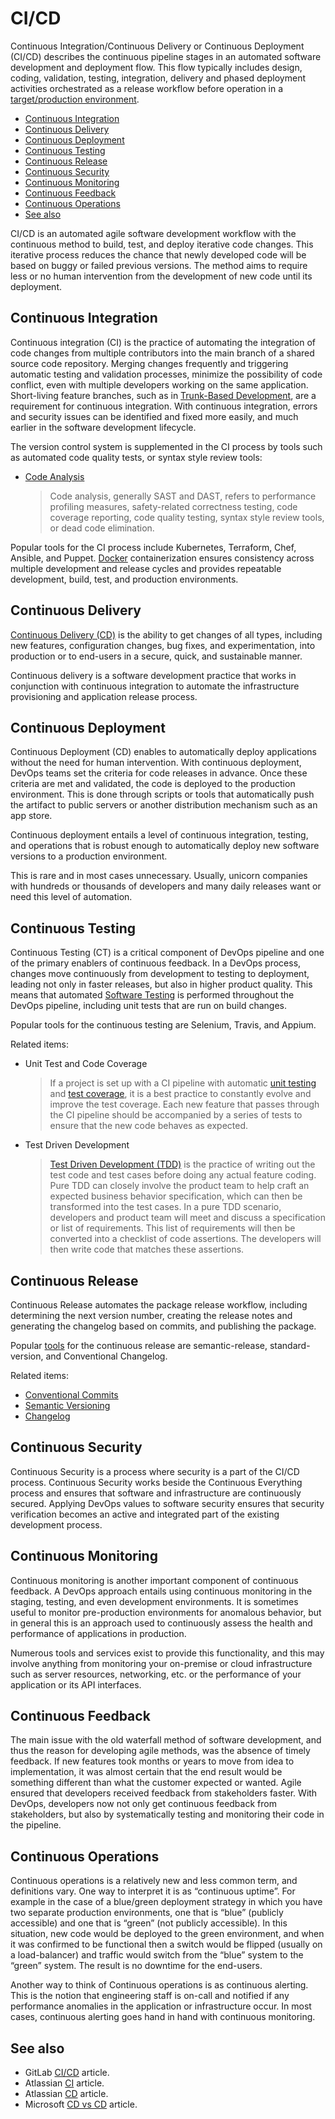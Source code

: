 # CI/CD

Continuous Integration/Continuous Delivery or Continuous Deployment (CI/CD) describes the continuous pipeline stages in an automated software development and deployment flow. This flow typically includes design, coding, validation, testing, integration, delivery and phased deployment activities orchestrated as a release workflow before operation in a [target/production environment](../about/software-development-environment.md#production-environment).

- [Continuous Integration](#continuous-integration)
- [Continuous Delivery](#continuous-delivery)
- [Continuous Deployment](#continuous-deployment)
- [Continuous Testing](#continuous-testing)
- [Continuous Release](#continuous-release)
- [Continuous Security](#continuous-security)
- [Continuous Monitoring](#continuous-monitoring)
- [Continuous Feedback](#continuous-feedback)
- [Continuous Operations](#continuous-operations)
- [See also](#see-also)

CI/CD is an automated agile software development workflow with the continuous method to build, test, and deploy iterative code changes. This iterative process reduces the chance that newly developed code will be based on buggy or failed previous versions. The method aims to require less or no human intervention from the development of new code until its deployment.

## Continuous Integration

Continuous integration (CI) is the practice of automating the integration of code changes from multiple contributors into the main branch of a shared source code repository. 
Merging changes frequently and triggering automatic testing and validation processes, minimize the possibility of code conflict, even with multiple developers working on the same application.
Short-living feature branches, such as in [Trunk-Based Development](../about/branching-strategies.md#trunk-based-development), are a requirement for continuous integration. With continuous integration, errors and security issues can be identified and fixed more easily, and much earlier in the software development lifecycle.

The version control system is supplemented in the CI process by tools such as automated code quality tests, or syntax style review tools:  

- [Code Analysis](../about/code-analysis.md)
  > Code analysis, generally SAST and DAST, refers to performance profiling measures, safety-related correctness testing, code coverage reporting, code quality testing, syntax style review tools, or dead code elimination.

Popular tools for the CI process include Kubernetes, Terraform, Chef, Ansible, and Puppet. [Docker](https://www.docker.com/) containerization ensures consistency across multiple development and release cycles and provides repeatable development, build, test, and production environments.

## Continuous Delivery

[Continuous Delivery (CD)](https://continuousdelivery.com/) is the ability to get changes of all types, including new features, configuration changes, bug fixes, and experimentation, into production or to end-users in a secure, quick, and sustainable manner.

Continuous delivery is a software development practice that works in conjunction with continuous integration to automate the infrastructure provisioning and application release process.

## Continuous Deployment

Continuous Deployment (CD) enables to automatically deploy applications without the need for human intervention. With continuous deployment, DevOps teams set the criteria for code releases in advance. Once these criteria are met and validated, the code is deployed to the production environment. This is done through scripts or tools that automatically push the artifact to public servers or another distribution mechanism such as an app store.

Continuous deployment entails a level of continuous integration, testing, and operations that is robust enough to automatically deploy new software versions to a production environment.

This is rare and in most cases unnecessary. Usually, unicorn companies with hundreds or thousands of developers and many daily releases want or need this level of automation.

## Continuous Testing  

Continuous Testing (CT) is a critical component of DevOps pipeline and one of the primary enablers of continuous feedback. In a DevOps process, changes move continuously from development to testing to deployment, leading not only in faster releases, but also in higher product quality. This means that automated [Software Testing](../about/software-testing.md) is performed throughout the DevOps pipeline, including unit tests that are run on build changes.  

Popular tools for the continuous testing are Selenium, Travis, and Appium.

Related items:

- Unit Test and Code Coverage
  > If a project is set up with a CI pipeline with automatic [unit testing](../about/software-testing.md#code-coverage) and [test coverage](../about/software-testing.md#code-coverage), it is a best practice to constantly evolve and improve the test coverage. Each new feature that passes through the CI pipeline should be accompanied by a series of tests to ensure that the new code behaves as expected.

- Test Driven Development
  > [Test Driven Development (TDD)](../about/software-testing.md#test-driven-development) is the practice of writing out the test code and test cases before doing any actual feature coding. Pure TDD can closely involve the product team to help craft an expected business behavior specification, which can then be transformed into the test cases. In a pure TDD scenario, developers and product team will meet and discuss a specification or list of requirements. This list of requirements will then be converted into a checklist of code assertions. The developers will then write code that matches these assertions.

## Continuous Release

Continuous Release automates the package release workflow, including determining the next version number, creating the release notes and generating the changelog based on commits, and publishing the package.

Popular [tools](../guideline/versioning-guide.md#tooling) for the continuous release are semantic-release, standard-version, and Conventional Changelog.

Related items:

- [Conventional Commits](../convention/conventional-commits.md)
- [Semantic Versioning](../convention/semantic-versioning.md)
- [Changelog](../convention/changelog.md)

## Continuous Security

Continuous Security is a process where security is a part of the CI/CD process. Continuous Security works beside the Continuous Everything process and ensures that software and infrastructure are continuously secured. Applying DevOps values to software security ensures that security verification becomes an active and integrated part of the existing development process.

## Continuous Monitoring

Continuous monitoring is another important component of continuous feedback. A DevOps approach entails using continuous monitoring in the staging, testing, and even development environments. It is sometimes useful to monitor pre-production environments for anomalous behavior, but in general this is an approach used to continuously assess the health and performance of applications in production. 

Numerous tools and services exist to provide this functionality, and this may involve anything from monitoring your on-premise or cloud infrastructure such as server resources, networking, etc. or the performance of your application or its API interfaces.

## Continuous Feedback

The main issue with the old waterfall method of software development, and thus the reason for developing agile methods, was the absence of timely feedback. If new features took months or years to move from idea to implementation, it was almost certain that the end result would be something different than what the customer expected or wanted. Agile ensured that developers received feedback from stakeholders faster. With DevOps, developers now not only get continuous feedback from stakeholders, but also by systematically testing and monitoring their code in the pipeline.  

## Continuous Operations

Continuous operations is a relatively new and less common term, and definitions vary. One way to interpret it is as “continuous uptime”. For example in the case of a blue/green deployment strategy in which you have two separate production environments, one that is “blue” (publicly accessible) and one that is “green” (not publicly accessible). In this situation, new code would be deployed to the green environment, and when it was confirmed to be functional then a switch would be flipped (usually on a load-balancer) and traffic would switch from the “blue” system to the “green” system. The result is no downtime for the end-users. 

Another way to think of Continuous operations is as continuous alerting. This is the notion that engineering staff is on-call and notified if any performance anomalies in the application or infrastructure occur. In most cases, continuous alerting goes hand in hand with continuous monitoring.

## See also

- GitLab [CI/CD](https://about.gitlab.com/topics/ci-cd/) article.
- Atlassian [CI](https://www.atlassian.com/continuous-delivery/continuous-integration) article.
- Atlassian [CD](https://www.atlassian.com/continuous-delivery) article.
- Microsoft [CD vs CD](https://azure.microsoft.com/en/overview/continuous-delivery-vs-continuous-deployment/) article.
